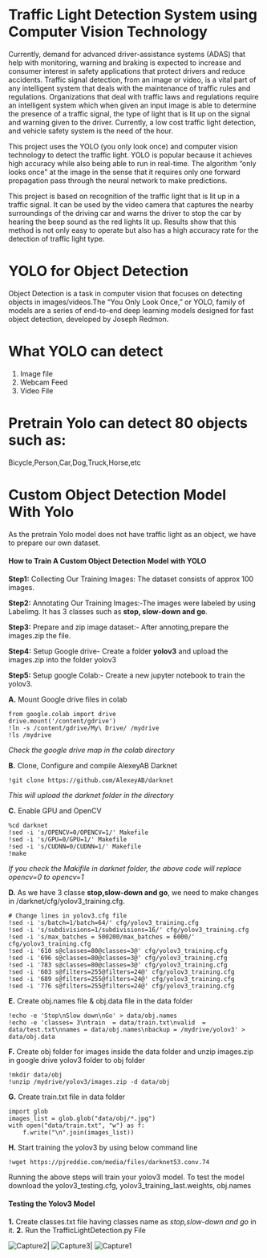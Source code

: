 # Traffic Light Detection System using Computer Vision Technology
Currently, demand for advanced driver-assistance systems (ADAS) that help with monitoring, warning and braking is expected to increase  and consumer interest in safety applications that protect drivers and reduce accidents. Traffic signal detection, from an image or video, is a vital part of any intelligent system that deals with the maintenance of traffic rules and regulations. Organizations that deal with traffic laws and regulations require an intelligent system which when given an input image is able to determine the presence of a traffic signal, the type of light that is lit up on the signal and warning given to the driver. Currently, a low cost traffic light detection, and vehicle safety system is the need of the hour.

This project uses the YOLO (you only look once) and computer vision technology to detect the traffic light. YOLO is popular because it achieves high accuracy while also being able to run in real-time. The algorithm “only looks once” at the image in the sense that it requires only one forward propagation pass through the neural network to make predictions. 

This project is based on recognition of the traffic light that is lit up in a traffic signal. It can be used by the video camera that captures the nearby surroundings of the driving car and warns the driver to stop the car by hearing the beep sound as the red lights lit up. Results show that this method is not only easy to operate but also has a high accuracy rate for the detection of traffic light type.
  
# YOLO for Object Detection
Object Detection is a task in computer vision that focuses on detecting objects in images/videos.The “You Only Look Once,” or YOLO, family of models are a series of end-to-end deep learning models designed for fast object detection, developed by Joseph Redmon.

# What YOLO can detect
1. Image file
2. Webcam Feed
3. Video File

# Pretrain Yolo can detect 80 objects such as:
Bicycle,Person,Car,Dog,Truck,Horse,etc

# Custom Object Detection Model With Yolo
As the pretrain Yolo model does not have traffic light as an object, we have to prepare our own dataset.

#### How to Train A Custom Object Detection Model with YOLO

**Step1:** Collecting Our Training Images: The dataset consists of approx 100 images.

**Step2:** Annotating Our Training Images:-The images were labeled by using Labelimg. It has 3 classes such as **stop, slow-down and go**.

**Step3:** Prepare and zip image dataset:- After annoting,prepare the images.zip the file.

**Step4:** Setup Google drive- Create a folder **yolov3** and upload the images.zip 
into the folder yolov3

**Step5:** Setup google Colab:- Create a new jupyter notebook to train the yolov3.

**A.** Mount Google drive files in colab
```
from google.colab import drive
drive.mount('/content/gdrive')
!ln -s /content/gdrive/My\ Drive/ /mydrive
!ls /mydrive
```
*Check the google drive map in the colab directory*

**B.** Clone, Configure and compile AlexeyAB Darknet
```
!git clone https://github.com/AlexeyAB/darknet
```
*This will upload the darknet folder in the directory*

**C.** Enable GPU and OpenCV
```
%cd darknet
!sed -i 's/OPENCV=0/OPENCV=1/' Makefile
!sed -i 's/GPU=0/GPU=1/' Makefile
!sed -i 's/CUDNN=0/CUDNN=1/' Makefile
!make
```
*If you check the Makifile in darknet folder, the above code will replace opencv=0 to opencv=1*

**D.** As we have 3 classe **stop,slow-down and go**, we need to make changes in /darknet/cfg/yolov3_training.cfg.
```
# Change lines in yolov3.cfg file
!sed -i 's/batch=1/batch=64/' cfg/yolov3_training.cfg
!sed -i 's/subdivisions=1/subdivisions=16/' cfg/yolov3_training.cfg
!sed -i 's/max_batches = 500200/max_batches = 6000/' cfg/yolov3_training.cfg
!sed -i '610 s@classes=80@classes=3@' cfg/yolov3_training.cfg
!sed -i '696 s@classes=80@classes=3@' cfg/yolov3_training.cfg
!sed -i '783 s@classes=80@classes=3@' cfg/yolov3_training.cfg
!sed -i '603 s@filters=255@filters=24@' cfg/yolov3_training.cfg
!sed -i '689 s@filters=255@filters=24@' cfg/yolov3_training.cfg
!sed -i '776 s@filters=255@filters=24@' cfg/yolov3_training.cfg
```

**E.** Create obj.names file & obj.data file in the data folder
```
!echo -e 'Stop\nSlow down\nGo' > data/obj.names
!echo -e 'classes= 3\ntrain  = data/train.txt\nvalid  = data/test.txt\nnames = data/obj.names\nbackup = /mydrive/yolov3' > data/obj.data
```

**F.** Create obj folder for images inside the data folder and unzip images.zip in google drive yolov3 folder to obj folder 
```
!mkdir data/obj
!unzip /mydrive/yolov3/images.zip -d data/obj
```

**G.** Create train.txt file in data folder
```
import glob
images_list = glob.glob("data/obj/*.jpg")
with open("data/train.txt", "w") as f:
    f.write("\n".join(images_list))
```

**H.** Start training the yolov3 by using below command line
```
!wget https://pjreddie.com/media/files/darknet53.conv.74
```

Running the above steps will train your yolov3 model.
To test the model download the yolov3_testing.cfg, yolov3_training_last.weights, obj.names

#### Testing the Yolov3 Model

**1.** Create classes.txt file having classes name as *stop,slow-down and go* in it.
**2.** Run the TrafficLightDetection.py File 


![Capture2](https://user-images.githubusercontent.com/89068470/134662285-e6909684-c670-48c9-8573-dd174d1ce434.JPG)| ![Capture3](https://user-images.githubusercontent.com/89068470/134662298-d83efbcd-30ac-4e6a-abb3-e434875084c4.JPG)| ![Capture1](https://user-images.githubusercontent.com/89068470/134662300-efe259fb-07fb-4b08-b5ad-5d2cc46329af.JPG)
 
